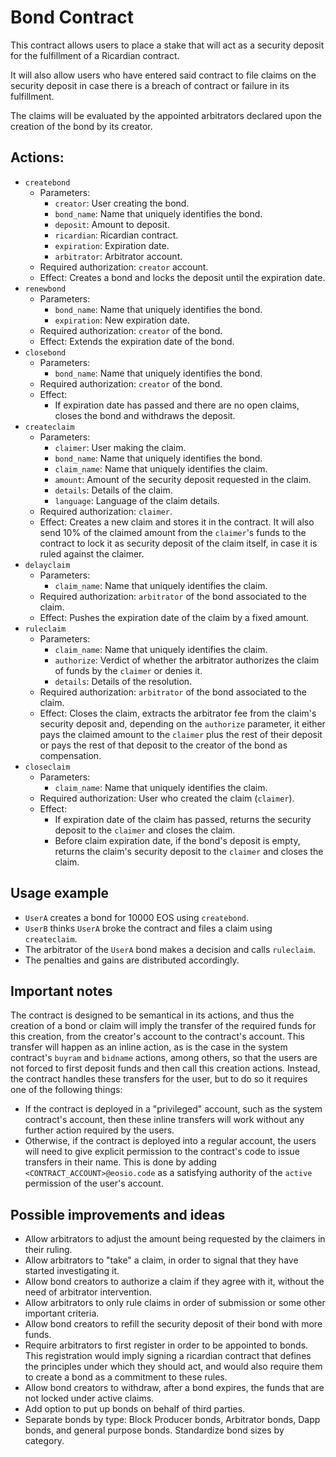 # Bond Contract

This contract allows users to place a stake that will act as a security deposit
for the fulfillment of a Ricardian contract.

It will also allow users who have entered said contract to file claims on the
security deposit in case there is a breach of contract or failure in its fulfillment.

The claims will be evaluated by the appointed arbitrators declared upon the creation
of the bond by its creator.

## Actions:

- `createbond`
  - Parameters:
    - `creator`: User creating the bond.
    - `bond_name`: Name that uniquely identifies the bond.
    - `deposit`: Amount to deposit.
    - `ricardian`: Ricardian contract.
    - `expiration`: Expiration date.
    - `arbitrator`: Arbitrator account.
  - Required authorization: `creator` account.
  - Effect: Creates a bond and locks the deposit until the expiration date.
- `renewbond`
  - Parameters:
    - `bond_name`: Name that uniquely identifies the bond.
    - `expiration`: New expiration date.
  - Required authorization: `creator` of the bond.
  - Effect: Extends the expiration date of the bond.
- `closebond`
  - Parameters:
    - `bond_name`: Name that uniquely identifies the bond.
  - Required authorization: `creator` of the bond.
  - Effect:
    - If expiration date has passed and there are no open claims,
      closes the bond and withdraws the deposit.
- `createclaim`
  - Parameters:
    - `claimer`: User making the claim.
    - `bond_name`: Name that uniquely identifies the bond.
    - `claim_name`: Name that uniquely identifies the claim.
    - `amount`: Amount of the security deposit requested in the claim.
    - `details`: Details of the claim.
    - `language`: Language of the claim details.
  - Required authorization: `claimer`.
  - Effect: Creates a new claim and stores it in the contract. It will also
    send 10% of the claimed amount from the `claimer`'s funds to the contract
    to lock it as security deposit of the claim itself, in case it is ruled
    against the claimer.
- `delayclaim`
  - Parameters:
    - `claim_name`: Name that uniquely identifies the claim.
  - Required authorization: `arbitrator` of the bond associated to the claim.
  - Effect: Pushes the expiration date of the claim by a fixed amount.
- `ruleclaim`
  - Parameters:
    - `claim_name`: Name that uniquely identifies the claim.
    - `authorize`: Verdict of whether the arbitrator authorizes the claim
      of funds by the `claimer` or denies it.
    - `details`: Details of the resolution.
  - Required authorization: `arbitrator` of the bond associated to the claim.
  - Effect: Closes the claim, extracts the arbitrator fee from the claim's
    security deposit and, depending on the `authorize` parameter, it either
    pays the claimed amount to the `claimer` plus the rest of their deposit or
    pays the rest of that deposit to the creator of the bond as compensation.
- `closeclaim`
  - Parameters:
    - `claim_name`: Name that uniquely identifies the claim.
  - Required authorization: User who created the claim (`claimer`).
  - Effect:
    - If expiration date of the claim has passed, returns the security
      deposit to the `claimer` and closes the claim.
    - Before claim expiration date, if the bond's deposit is empty, returns
      the claim's security deposit to the `claimer` and closes the claim.

## Usage example

- `UserA` creates a bond for 10000 EOS using `createbond`.
- `UserB` thinks `UserA` broke the contract and files a claim using `createclaim`.
- The arbitrator of the `UserA` bond makes a decision and calls `ruleclaim`.
- The penalties and gains are distributed accordingly.

## Important notes

The contract is designed to be semantical in its actions, and thus the creation of
a bond or claim will imply the transfer of the required funds for this creation,
from the creator's account to the contract's account. This transfer will happen
as an inline action, as is the case in the system contract's `buyram` and `bidname`
actions, among others, so that the users are not forced to first deposit funds
and then call this creation actions. Instead, the contract handles these transfers
for the user, but to do so it requires one of the following things:

- If the contract is deployed in a "privileged" account, such as the system contract's
  account, then these inline transfers will work without any further action required by
  the users.
- Otherwise, if the contract is deployed into a regular account, the users will need to
  give explicit permission to the contract's code to issue transfers in their name. This
  is done by adding `<CONTRACT_ACCOUNT>@eosio.code` as a satisfying authority of the
  `active` permission of the user's account.

## Possible improvements and ideas

- Allow arbitrators to adjust the amount being requested by the claimers
  in their ruling.
- Allow arbitrators to "take" a claim, in order to signal that they have
  started investigating it.
- Allow bond creators to authorize a claim if they agree with it, without
  the need of arbitrator intervention.
- Allow arbitrators to only rule claims in order of submission or some
  other important criteria.
- Allow bond creators to refill the security deposit of their bond with
  more funds.
- Require arbitrators to first register in order to be appointed to bonds.
  This registration would imply signing a ricardian contract that defines the
  principles under which they should act, and would also require them to
  create a bond as a commitment to these rules.
- Allow bond creators to withdraw, after a bond expires, the funds that are
  not locked under active claims.
- Add option to put up bonds on behalf of third parties.
- Separate bonds by type: Block Producer bonds, Arbitrator bonds, Dapp bonds,
  and general purpose bonds. Standardize bond sizes by category.

